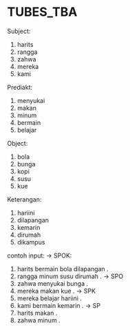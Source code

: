 # TUBES_TBA
Subject:
1. harits
2. rangga
3. zahwa
4. mereka
5. kami

Prediakt:
1. menyukai
2. makan
3. minum
4. bermain
5. belajar

Object:
1. bola
2. bunga
3. kopi
4. susu
5. kue

Keterangan:
1. hariini
2. dilapangan
3. kemarin
4. dirumah
5. dikampus

contoh input:
-> SPOK:
1. harits bermain bola dilapangan .
2. rangga minum susu dirumah .
-> SPO
1. zahwa menyukai bunga .
2. mereka makan kue .
-> SPK
1. mereka belajar hariini .
2. kami bermain kemarin .
-> SP
1. harits makan .
2. zahwa minum .